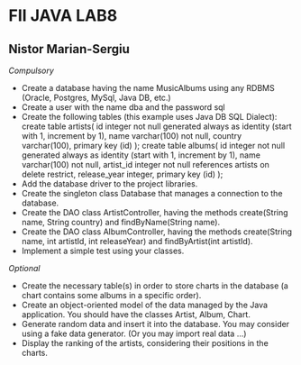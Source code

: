 # FII JAVA LAB8
## Nistor Marian-Sergiu

*Compulsory*

- Create a database having the name MusicAlbums using any RDBMS (Oracle, Postgres, MySql, Java DB, etc.)
- Create a user with the name dba and the password sql
- Create the following tables (this example uses Java DB SQL Dialect):
	create table artists(
		id integer not null generated always as identity (start with 1, increment by 1),
		name varchar(100) not null,
		country varchar(100),
		primary key (id)
	);
	create table albums(
		id integer not null generated always as identity (start with 1, increment by 1),
		name varchar(100) not null,
		artist_id integer not null references artists on delete restrict,
		release_year integer,
		primary key (id)
	);
- Add the database driver to the project libraries.
- Create the singleton class Database that manages a connection to the database.
- Create the DAO class ArtistController, having the methods create(String name, String country) and findByName(String name).
- Create the DAO class AlbumController, having the methods create(String name, int artistId, int releaseYear) and findByArtist(int artistId).
- Implement a simple test using your classes.

*Optional*

- Create the necessary table(s) in order to store charts in the database (a chart contains some albums in a specific order).
- Create an object-oriented model of the data managed by the Java application. You should have the classes Artist, Album, Chart.
- Generate random data and insert it into the database. You may consider using a fake data generator. (Or you may import real data ...)
- Display the ranking of the artists, considering their positions in the charts.